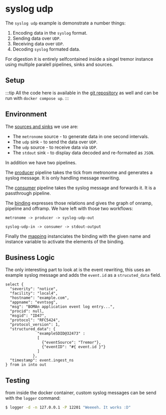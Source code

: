 # syslog udp

The `syslog udp` example is demonstrate a number things:

1. Encoding data in the `syslog` format.
2. Sending data over `UDP`.
3. Receiving data over `UDP`.
4. Decoding `syslog` formated data.

For digestion it is entirely selfcontained inside a singel tremor instance using multiple paralell pipelines, sinks and sources.

## Setup

:::tip
All the code here is available in the [git repository](https://github.com/tremor-rs/tremor-www/tree/main/docs/recipes/14_syslog_udp) as well and can be run with `docker compose up`.
:::

## Environment

The [sources and sinks](etc/tremor/config/00_ramps.yaml) we use are:

- The `metronome` source - to generate data in one second intervals.
- The `udp` sink - to send the data over `UDP`.
- The `udp` source - to receive data via `UDP`.
- The `stdout` sink - to display data decoded and re-formated as `JSON`.

In addition we have two pipelines.

The [producer](etc/tremor/config/consumer.trickle) pipeline takes the tick from metronome and generates a syslog message. It is only handling message rewriting.

The [consumer](etc/tremor/config/consumer.trickle) pipeline takes the syslog message and forwards it. It is a passthrough pipeline.

The [binding](./etc/tremor/config/01_binding.yaml) expresses those relations and gives the graph of onramp, pipeline and offramp. We hare left with those two workflows:

```
metronome -> producer -> syslog-udp-out

syslog-udp-in -> consumer -> stdout-output
```

Finally the [mapping](./etc/tremor/config/02_mapping.yaml) instanciates the binding with the given name and instance variable to activate the elements of the binding.

## Business Logic

The only interesting part to look at is the event rewriting, this uses an example syslog message and adds the `event.id` as a `strucuted_data` field.

```trickle
select {
  "severity": "notice",
  "facility": "local4",
  "hostname": "example.com",
  "appname": "evntsog",
  "msg": "BOMAn application event log entry...",
  "procid": null,
  "msgid": "ID47",
  "protocol": "RFC5424",
  "protocol_version": 1,
  "structured_data": {
              "exampleSDID@32473" :
              [
                {"eventSource": "Tremor"},
                {"eventID": "#{ event.id }"}
              ]
            },
  "timestamp": event.ingest_ns
} from in into out
```

## Testing

from inside the docker container, custom syslog messages can be send with the `logger` command:

```bash
$ logger -d -n 127.0.0.1 -P 12201 "Weeeeh. It works :D"
```
